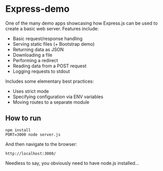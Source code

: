 # Express-demo

One of the many demo apps showcasing how Express.js can be used to create a basic web server. Features include:

* Basic request/response handling
* Serving static files (+ Bootstrap demo)
* Returning data as JSON
* Downloading a file
* Performing a redirect
* Reading data from a POST request
* Logging requests to stdout

Includes some elementary best practices:

* Uses strict mode
* Specifying configuration via ENV variables
* Moving routes to a separate module

## How to run

```
npm install
PORT=3000 node server.js
```

And then navigate to the browser:

```
http://localhost:3000/
```

Needless to say, you obviously need to have node.js installed...